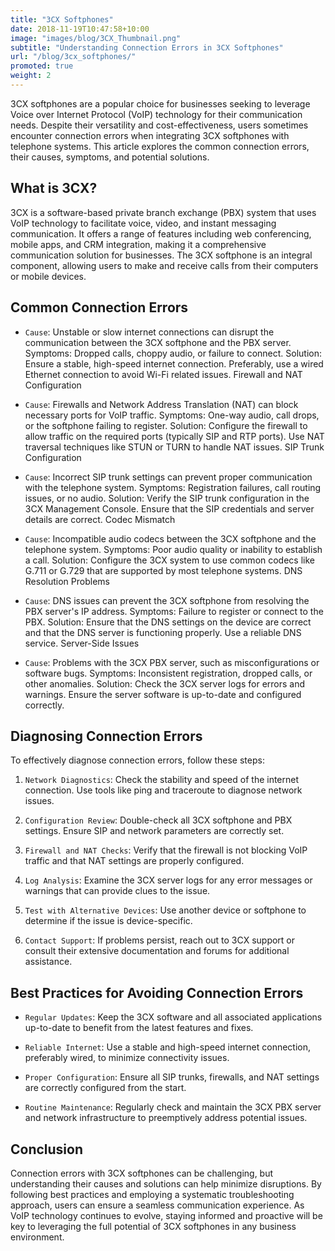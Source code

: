 ```yaml
---
title: "3CX Softphones"
date: 2018-11-19T10:47:58+10:00
image: "images/blog/3CX_Thumbnail.png"
subtitle: "Understanding Connection Errors in 3CX Softphones"
url: "/blog/3cx_softphones/"
promoted: true
weight: 2
---
```


3CX softphones are a popular choice for businesses seeking to leverage Voice over Internet Protocol (VoIP) technology for their communication needs. Despite their versatility and cost-effectiveness, users sometimes encounter connection errors when integrating 3CX softphones with telephone systems. This article explores the common connection errors, their causes, symptoms, and potential solutions.

## What is 3CX?
3CX is a software-based private branch exchange (PBX) system that uses VoIP technology to facilitate voice, video, and instant messaging communication. It offers a range of features including web conferencing, mobile apps, and CRM integration, making it a comprehensive communication solution for businesses. The 3CX softphone is an integral component, allowing users to make and receive calls from their computers or mobile devices.


## Common Connection Errors

- `Cause`: Unstable or slow internet connections can disrupt the communication between the 3CX softphone and the PBX server.
Symptoms: Dropped calls, choppy audio, or failure to connect.
Solution: Ensure a stable, high-speed internet connection. Preferably, use a wired Ethernet connection to avoid Wi-Fi related issues.
Firewall and NAT Configuration

- `Cause`: Firewalls and Network Address Translation (NAT) can block necessary ports for VoIP traffic.
Symptoms: One-way audio, call drops, or the softphone failing to register.
Solution: Configure the firewall to allow traffic on the required ports (typically SIP and RTP ports). Use NAT traversal techniques like STUN or TURN to handle NAT issues.
SIP Trunk Configuration

- `Cause`: Incorrect SIP trunk settings can prevent proper communication with the telephone system.
Symptoms: Registration failures, call routing issues, or no audio.
Solution: Verify the SIP trunk configuration in the 3CX Management Console. Ensure that the SIP credentials and server details are correct.
Codec Mismatch

- `Cause`: Incompatible audio codecs between the 3CX softphone and the telephone system.
Symptoms: Poor audio quality or inability to establish a call.
Solution: Configure the 3CX system to use common codecs like G.711 or G.729 that are supported by most telephone systems.
DNS Resolution Problems

- `Cause`: DNS issues can prevent the 3CX softphone from resolving the PBX server's IP address.
Symptoms: Failure to register or connect to the PBX.
Solution: Ensure that the DNS settings on the device are correct and that the DNS server is functioning properly. Use a reliable DNS service.
Server-Side Issues

- `Cause`: Problems with the 3CX PBX server, such as misconfigurations or software bugs.
Symptoms: Inconsistent registration, dropped calls, or other anomalies.
Solution: Check the 3CX server logs for errors and warnings. Ensure the server software is up-to-date and configured correctly.


## Diagnosing Connection Errors

To effectively diagnose connection errors, follow these steps:

1. `Network Diagnostics`: Check the stability and speed of the internet connection. Use tools like ping and traceroute to diagnose network issues.

2. `Configuration Review`: Double-check all 3CX softphone and PBX settings. Ensure SIP and network parameters are correctly set.

3. `Firewall and NAT Checks`: Verify that the firewall is not blocking VoIP traffic and that NAT settings are properly configured.

4. `Log Analysis`: Examine the 3CX server logs for any error messages or warnings that can provide clues to the issue.

5. `Test with Alternative Devices`: Use another device or softphone to determine if the issue is device-specific.

6. `Contact Support`: If problems persist, reach out to 3CX support or consult their extensive documentation and forums for additional assistance.


## Best Practices for Avoiding Connection Errors

- `Regular Updates`: Keep the 3CX software and all associated applications up-to-date to benefit from the latest features and fixes.

- `Reliable Internet`: Use a stable and high-speed internet connection, preferably wired, to minimize connectivity issues.

- `Proper Configuration`: Ensure all SIP trunks, firewalls, and NAT settings are correctly configured from the start.

- `Routine Maintenance`: Regularly check and maintain the 3CX PBX server and network infrastructure to preemptively address potential issues.


## Conclusion

Connection errors with 3CX softphones can be challenging, but understanding their causes and solutions can help minimize disruptions. By following best practices and employing a systematic troubleshooting approach, users can ensure a seamless communication experience. As VoIP technology continues to evolve, staying informed and proactive will be key to leveraging the full potential of 3CX softphones in any business environment.
